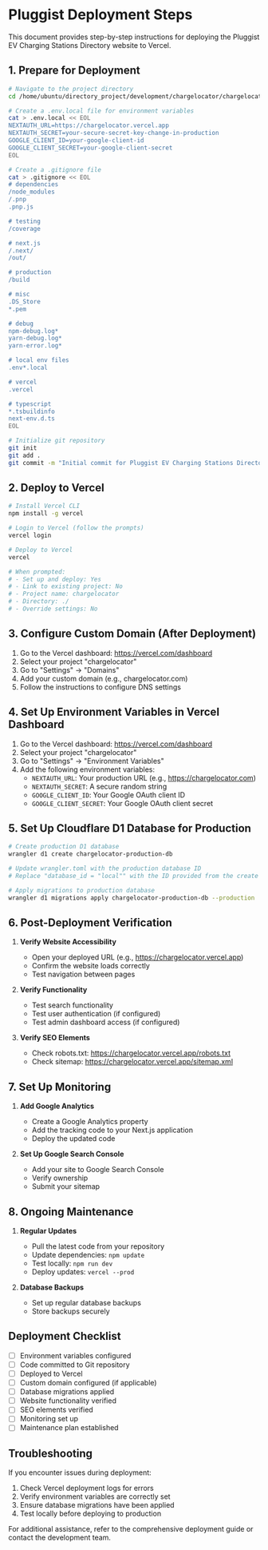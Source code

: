 # Pluggist Deployment Steps

This document provides step-by-step instructions for deploying the Pluggist EV Charging Stations Directory website to Vercel.

## 1. Prepare for Deployment

```bash
# Navigate to the project directory
cd /home/ubuntu/directory_project/development/chargelocator/chargelocator

# Create a .env.local file for environment variables
cat > .env.local << EOL
NEXTAUTH_URL=https://chargelocator.vercel.app
NEXTAUTH_SECRET=your-secure-secret-key-change-in-production
GOOGLE_CLIENT_ID=your-google-client-id
GOOGLE_CLIENT_SECRET=your-google-client-secret
EOL

# Create a .gitignore file
cat > .gitignore << EOL
# dependencies
/node_modules
/.pnp
.pnp.js

# testing
/coverage

# next.js
/.next/
/out/

# production
/build

# misc
.DS_Store
*.pem

# debug
npm-debug.log*
yarn-debug.log*
yarn-error.log*

# local env files
.env*.local

# vercel
.vercel

# typescript
*.tsbuildinfo
next-env.d.ts
EOL

# Initialize git repository
git init
git add .
git commit -m "Initial commit for Pluggist EV Charging Stations Directory"
```

## 2. Deploy to Vercel

```bash
# Install Vercel CLI
npm install -g vercel

# Login to Vercel (follow the prompts)
vercel login

# Deploy to Vercel
vercel

# When prompted:
# - Set up and deploy: Yes
# - Link to existing project: No
# - Project name: chargelocator
# - Directory: ./
# - Override settings: No
```

## 3. Configure Custom Domain (After Deployment)

1. Go to the Vercel dashboard: https://vercel.com/dashboard
2. Select your project "chargelocator"
3. Go to "Settings" → "Domains"
4. Add your custom domain (e.g., chargelocator.com)
5. Follow the instructions to configure DNS settings

## 4. Set Up Environment Variables in Vercel Dashboard

1. Go to the Vercel dashboard: https://vercel.com/dashboard
2. Select your project "chargelocator"
3. Go to "Settings" → "Environment Variables"
4. Add the following environment variables:
   - `NEXTAUTH_URL`: Your production URL (e.g., https://chargelocator.com)
   - `NEXTAUTH_SECRET`: A secure random string
   - `GOOGLE_CLIENT_ID`: Your Google OAuth client ID
   - `GOOGLE_CLIENT_SECRET`: Your Google OAuth client secret

## 5. Set Up Cloudflare D1 Database for Production

```bash
# Create production D1 database
wrangler d1 create chargelocator-production-db

# Update wrangler.toml with the production database ID
# Replace "database_id = "local"" with the ID provided from the create command

# Apply migrations to production database
wrangler d1 migrations apply chargelocator-production-db --production
```

## 6. Post-Deployment Verification

1. **Verify Website Accessibility**
   - Open your deployed URL (e.g., https://chargelocator.vercel.app)
   - Confirm the website loads correctly
   - Test navigation between pages

2. **Verify Functionality**
   - Test search functionality
   - Test user authentication (if configured)
   - Test admin dashboard access (if configured)

3. **Verify SEO Elements**
   - Check robots.txt: https://chargelocator.vercel.app/robots.txt
   - Check sitemap: https://chargelocator.vercel.app/sitemap.xml

## 7. Set Up Monitoring

1. **Add Google Analytics**
   - Create a Google Analytics property
   - Add the tracking code to your Next.js application
   - Deploy the updated code

2. **Set Up Google Search Console**
   - Add your site to Google Search Console
   - Verify ownership
   - Submit your sitemap

## 8. Ongoing Maintenance

1. **Regular Updates**
   - Pull the latest code from your repository
   - Update dependencies: `npm update`
   - Test locally: `npm run dev`
   - Deploy updates: `vercel --prod`

2. **Database Backups**
   - Set up regular database backups
   - Store backups securely

## Deployment Checklist

- [ ] Environment variables configured
- [ ] Code committed to Git repository
- [ ] Deployed to Vercel
- [ ] Custom domain configured (if applicable)
- [ ] Database migrations applied
- [ ] Website functionality verified
- [ ] SEO elements verified
- [ ] Monitoring set up
- [ ] Maintenance plan established

## Troubleshooting

If you encounter issues during deployment:

1. Check Vercel deployment logs for errors
2. Verify environment variables are correctly set
3. Ensure database migrations have been applied
4. Test locally before deploying to production

For additional assistance, refer to the comprehensive deployment guide or contact the development team.
